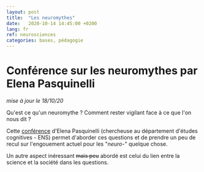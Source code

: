 ```yaml
---
layout: post
title:  "Les neuromythes"
date:   2020-10-14 14:45:00 +0200
lang: fr
ref: neurosciences
categories: bases, pédagogie
---
```


Conférence sur les neuromythes par Elena Pasquinelli
====================================================

_mise à jour le 18/10/20_

Qu'est ce qu'un neuromythe ? Comment rester vigilant face à ce que l'on nous dit ? 

Cette [conférence](https://www.youtube.com/watch?v=i3-O2ImT3-g "conférence sur les neuromythes") d'Elena Pasquinelli (chercheuse au département d'études cognitives - ENS) permet d'aborder ces questions et de prendre un peu de recul sur l'engouement actuel pour les "_neuro-_" quelque chose.

Un autre aspect inéressant ~~mais peu~~ abordé est celui du lien entre la science et la société dans les questions. 
